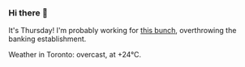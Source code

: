 ### Hi there :wave:

It's Thursday! I'm probably working for [this bunch](https://github.com/kohofinancial), overthrowing the banking establishment.

Weather in Toronto: overcast, at +24°C.
